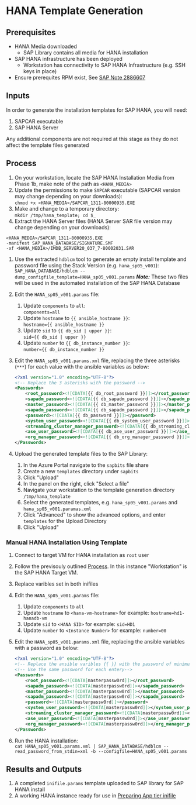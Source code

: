 # HANA Template Generation

## Prerequisites

- HANA Media downloaded
  - SAP Library contains all media for HANA installation
- SAP HANA infrastructure has been deployed
  - Workstation has connectivity to SAP HANA Infrastructure (e.g. SSH keys in place)
- Ensure prerequites RPM exist, See [SAP Note 2886607](https://launchpad.support.sap.com/#/notes/2886607)

## Inputs

In order to generate the installation templates for SAP HANA, you will need:

1. SAPCAR executable
1. SAP HANA Server

Any additional components are not required at this stage as they do not affect the template files generated

## Process

1. On your workstation, locate the SAP HANA Installation Media from Phase 1b, make note of the path as `<HANA_MEDIA>`
1. Update the permissions to make `SAPCAR` executable (SAPCAR version may change depending on your downloads):\
  `chmod +x <HANA_MEDIA>/SAPCAR_1311-80000935.EXE`
1. Make and change to a temporary directory:\
  `mkdir /tmp/hana_template; cd $_`
1. Extract the HANA Server files (HANA Server SAR file version may change depending on your downloads):

  ```shell
  <HANA_MEDIA>/SAPCAR_1311-80000935.EXE
  -manifest SAP_HANA_DATABASE/SIGNATURE.SMF
  -xf <HANA_MEDIA>/IMDB_SERVER20_037_7-80002031.SAR
  ```

1. Use the extracted `hdblcm` tool to generate an empty install template and password file using the Stack Version (e.g. `hana_sp05_v001`):\
  `SAP_HANA_DATABASE/hdblcm --dump_configfile_template=HANA_sp05_v001.params`
  **_Note:_** These two files will be used in the automated installation of the SAP HANA Database
1. Edit the `HANA_sp05_v001.params` file:
   1. Update `components` to `all`:\
      `components=all`
   1. Update `hostname` to `{{ ansible_hostname }}`:\
      `hostname={{ ansible_hostname }}`
   1. Update `sid` to `{{ db_sid | upper }}`:\
      `sid={{ db_sid | upper }}`
   1. Update `number` to `{{ db_instance_number }}`:\
      `number={{ db_instance_number }}`
1. Edit the `HANA_sp05_v001.params.xml` file, replacing the three asterisks (`***`) for each value with the ansible variables as below:

   ```xml
   <?xml version="1.0" encoding="UTF-8"?>
   <!-- Replace the 3 asterisks with the password -->
   <Passwords>
       <root_password><![CDATA[{{ db_root_password }}]]></root_password>
       <sapadm_password><![CDATA[{{ db_sapadm_password }}]]></sapadm_password>
       <master_password><![CDATA[{{ db_master_password }}]]></master_password>
       <sapadm_password><![CDATA[{{ db_sapadm_password }}]]></sapadm_password>
       <password><![CDATA[{{ db_password }}]]></password>
       <system_user_password><![CDATA[{{ db_system_user_password }}]]></system_user_password>
       <streaming_cluster_manager_password><![CDATA[{{ db_streaming_cluster_manager_password }}]]></streaming_cluster_manager_password>
       <ase_user_password><![CDATA[{{ db_ase_user_password }}]]></ase_user_password>
       <org_manager_password><![CDATA[{{ db_org_manager_password }}]]></org_manager_password>
   </Passwords>
   ```

1. Upload the generated template files to the SAP Library:
   1. In the Azure Portal navigate to the `sapbits` file share
   1. Create a new `templates` directory under `sapbits`
   1. Click "Upload"
   1. In the panel on the right, click "Select a file"
   1. Navigate your workstation to the template generation directory `/tmp/hana_template`
   1. Select the generated templates, e.g. `hana_sp05_v001.params` and `hana_sp05_v001.paramas.xml`
   1. Click "Advanced" to show the advanced options, and enter `templates` for the Upload Directory
   1. Click "Upload"

### Manual HANA Installation Using Template

1. Connect to target VM for HANA installation as `root` user
1. Follow the previsouly outlined [Process](#Process). In this instance "Workstation" is the SAP HANA Target VM.
1. Replace varibles set in both inifiles
1. Edit the `HANA_sp05_v001.params` file:
   1. Update `components` to `all`
   1. Update `hostname` to `<hana-vm-hostname>` for example: `hostname=hd1-hanadb-vm`
   1. Update `sid` to `<HANA SID>` for example: `sid=HD1`
   1. Update `number` to `<Instance Number>` for example: `number=00`
1. Edit the `HANA_sp05_v001.params.xml` file, replacing the ansible variables with a password as below:

   ```xml
   <?xml version="1.0" encoding="UTF-8"?>
   <!-- Replace the ansible varibles {{ }} with the password of minimum 8 charchters -->
   <!-- Use the same password for each entery-->
   <Passwords>
       <root_password><![CDATA[masterpassw0rd]]></root_password>
       <sapadm_password><![CDATA[masterpassw0rd]]></sapadm_password>
       <master_password><![CDATA[masterpassw0rd]]></master_password>
       <sapadm_password><![CDATA[masterpassw0rd]]></sapadm_password>
       <password><![CDATA[masterpassw0rd]]></password>
       <system_user_password><![CDATA[masterpassw0rd]]></system_user_password>
       <streaming_cluster_manager_password><![CDATA[masterpassw0rd]]></streaming_cluster_manager_password>
       <ase_user_password><![CDATA[masterpassw0rd]]></ase_user_password>
       <org_manager_password><![CDATA[masterpassw0rd]]></org_manager_password>
   </Passwords>

1. Run the HANA installation:\
   `cat HANA_sp05_v001.params.xml | SAP_HANA_DATABASE/hdblcm --read_password_from_stdin=xml -b --configfile=HANA_sp05_v001.params`

## Results and Outputs

1. A completed `inifile.params` template uploaded to SAP library for SAP HANA install
1. A working HANA instance ready for use in [Preparing App tier inifile](../app/prepare-ini.md)
